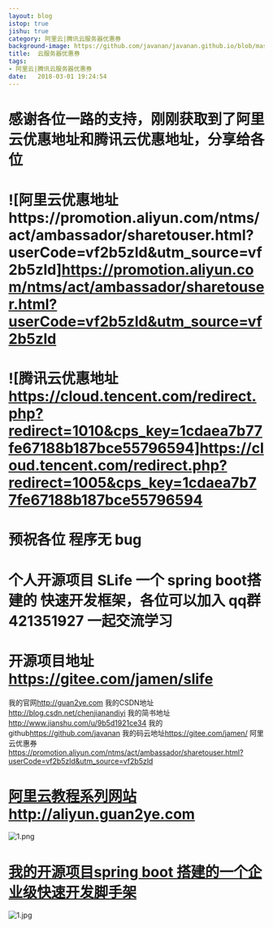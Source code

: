```yaml
---
layout: blog
istop: true
jishu: true
category: 阿里云|腾讯云服务器优惠券
background-image: https://github.com/javanan/javanan.github.io/blob/master/thumbnails/hb.jpg?raw=true
title:  云服务器优惠券
tags:
- 阿里云|腾讯云服务器优惠券
date:   2018-03-01 19:24:54
---
```


# 感谢各位一路的支持，刚刚获取到了阿里云优惠地址和腾讯云优惠地址，分享给各位

# ![阿里云优惠地址https://promotion.aliyun.com/ntms/act/ambassador/sharetouser.html?userCode=vf2b5zld&utm_source=vf2b5zld]<https://promotion.aliyun.com/ntms/act/ambassador/sharetouser.html?userCode=vf2b5zld&utm_source=vf2b5zld>

# ![腾讯云优惠地址 https://cloud.tencent.com/redirect.php?redirect=1010&cps_key=1cdaea7b77fe67188b187bce55796594]<https://cloud.tencent.com/redirect.php?redirect=1005&cps_key=1cdaea7b77fe67188b187bce55796594>


# 预祝各位  程序无 bug

# 个人开源项目 SLife 一个 spring boot搭建的 快速开发框架，各位可以加入 qq群 421351927  一起交流学习

# 开源项目地址 https://gitee.com/jamen/slife


我的官网<http://guan2ye.com>
我的CSDN地址<http://blog.csdn.net/chenjianandiyi>
我的简书地址<http://www.jianshu.com/u/9b5d1921ce34>
我的github<https://github.com/javanan>
我的码云地址<https://gitee.com/jamen/>
阿里云优惠券<https://promotion.aliyun.com/ntms/act/ambassador/sharetouser.html?userCode=vf2b5zld&utm_source=vf2b5zld>
# **[阿里云教程系列网站http://aliyun.guan2ye.com](http://aliyun.guan2ye.com)**
![1.png](http://upload-images.jianshu.io/upload_images/2830896-5b23cf095c19945d.png?imageMogr2/auto-orient/strip%7CimageView2/2/w/1240)
# **[我的开源项目spring boot 搭建的一个企业级快速开发脚手架](https://gitee.com/jamen/slife)**
![1.jpg](http://upload-images.jianshu.io/upload_images/2830896-66de965f818533c5.jpg?imageMogr2/auto-orient/strip%7CimageView2/2/w/1240)
